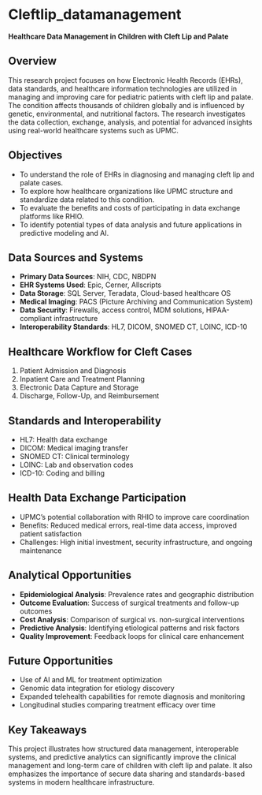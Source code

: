 # Cleftlip_datamanagement
 

**Healthcare Data Management in Children with Cleft Lip and Palate**

## Overview

This research project focuses on how Electronic Health Records (EHRs), data standards, and healthcare information technologies are utilized in managing and improving care for pediatric patients with cleft lip and palate. The condition affects thousands of children globally and is influenced by genetic, environmental, and nutritional factors. The research investigates the data collection, exchange, analysis, and potential for advanced insights using real-world healthcare systems such as UPMC.

## Objectives

* To understand the role of EHRs in diagnosing and managing cleft lip and palate cases.
* To explore how healthcare organizations like UPMC structure and standardize data related to this condition.
* To evaluate the benefits and costs of participating in data exchange platforms like RHIO.
* To identify potential types of data analysis and future applications in predictive modeling and AI.

## Data Sources and Systems

* **Primary Data Sources**: NIH, CDC, NBDPN
* **EHR Systems Used**: Epic, Cerner, Allscripts
* **Data Storage**: SQL Server, Teradata, Cloud-based healthcare OS
* **Medical Imaging**: PACS (Picture Archiving and Communication System)
* **Data Security**: Firewalls, access control, MDM solutions, HIPAA-compliant infrastructure
* **Interoperability Standards**: HL7, DICOM, SNOMED CT, LOINC, ICD-10

## Healthcare Workflow for Cleft Cases

1. Patient Admission and Diagnosis
2. Inpatient Care and Treatment Planning
3. Electronic Data Capture and Storage
4. Discharge, Follow-Up, and Reimbursement

## Standards and Interoperability

* HL7: Health data exchange
* DICOM: Medical imaging transfer
* SNOMED CT: Clinical terminology
* LOINC: Lab and observation codes
* ICD-10: Coding and billing

## Health Data Exchange Participation

* UPMC’s potential collaboration with RHIO to improve care coordination
* Benefits: Reduced medical errors, real-time data access, improved patient satisfaction
* Challenges: High initial investment, security infrastructure, and ongoing maintenance

## Analytical Opportunities

* **Epidemiological Analysis**: Prevalence rates and geographic distribution
* **Outcome Evaluation**: Success of surgical treatments and follow-up outcomes
* **Cost Analysis**: Comparison of surgical vs. non-surgical interventions
* **Predictive Analysis**: Identifying etiological patterns and risk factors
* **Quality Improvement**: Feedback loops for clinical care enhancement

## Future Opportunities

* Use of AI and ML for treatment optimization
* Genomic data integration for etiology discovery
* Expanded telehealth capabilities for remote diagnosis and monitoring
* Longitudinal studies comparing treatment efficacy over time

## Key Takeaways

This project illustrates how structured data management, interoperable systems, and predictive analytics can significantly improve the clinical management and long-term care of children with cleft lip and palate. It also emphasizes the importance of secure data sharing and standards-based systems in modern healthcare infrastructure.

